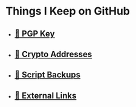 # Things I Keep on GitHub

* ## [🔗 PGP Key](./pgp/)

* ## [🔗 Crypto Addresses](./crypto/)

* ## [🔗 Script Backups](./scripts/)

* ## [🔗 External Links](https://linktr.ee/ivystopia)
